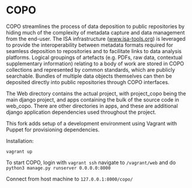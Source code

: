 COPO
====

COPO streamlines the process of data deposition to public repositories by hiding much of the complexity of metadata capture and data management from the end-user. The ISA infrastructure (www.isa-tools.org) is leveraged to provide the interoperability between metadata formats required for seamless deposition to repositories and to facilitate links to data analysis platforms. Logical groupings of artefacts (e.g. PDFs, raw data, contextual supplementary information) relating to a body of work are stored in COPO collections and represented by common standards, which are publicly searchable. Bundles of multiple data objects themselves can then be deposited directly into public repositories through COPO interfaces.

The Web directory contains the actual project, with project_copo being the main django project, and apps containing the bulk of the source code in web_copo. There are other directories in apps, and these are additional django application dependencies used throughout the project.

This fork adds setup of a development environment using Vagrant with Puppet for provisioning dependencies.

Installation:

`vagrant up`

To start COPO, login with `vagrant ssh` navigate to `/vagrant/web` and do `python3 manage.py runserver 0.0.0.0:8000`

Connect from host machine to `127.0.0.1:8000/copo/`
